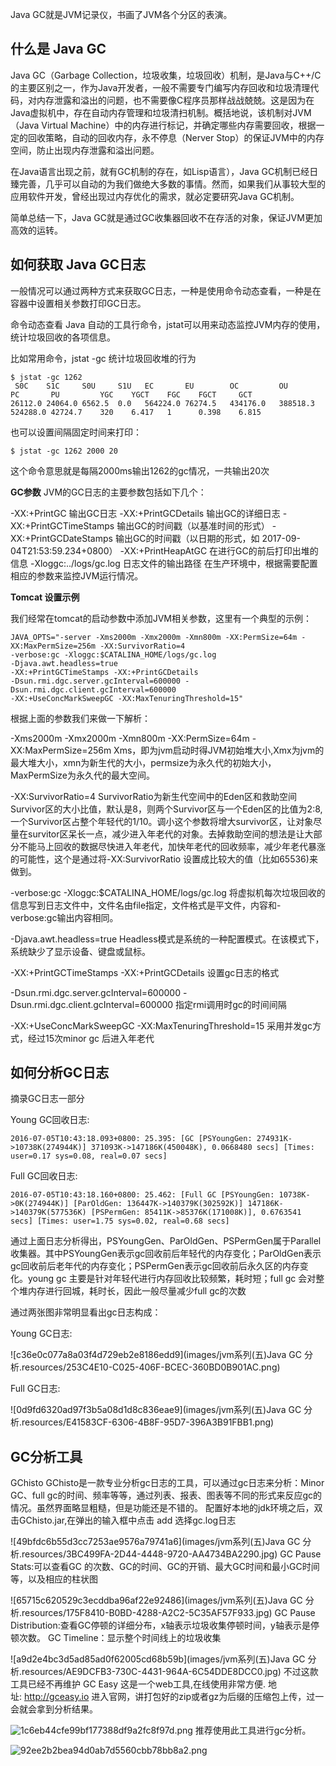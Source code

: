 Java GC就是JVM记录仪，书画了JVM各个分区的表演。

## 什么是 Java GC

Java GC（Garbage Collection，垃圾收集，垃圾回收）机制，是Java与C++/C的主要区别之一，作为Java开发者，一般不需要专门编写内存回收和垃圾清理代码，对内存泄露和溢出的问题，也不需要像C程序员那样战战兢兢。这是因为在Java虚拟机中，存在自动内存管理和垃圾清扫机制。概括地说，该机制对JVM（Java Virtual Machine）中的内存进行标记，并确定哪些内存需要回收，根据一定的回收策略，自动的回收内存，永不停息（Nerver Stop）的保证JVM中的内存空间，防止出现内存泄露和溢出问题。


在Java语言出现之前，就有GC机制的存在，如Lisp语言），Java GC机制已经日臻完善，几乎可以自动的为我们做绝大多数的事情。然而，如果我们从事较大型的应用软件开发，曾经出现过内存优化的需求，就必定要研究Java GC机制。

简单总结一下，Java GC就是通过GC收集器回收不在存活的对象，保证JVM更加高效的运转。

## 如何获取 Java GC日志

一般情况可以通过两种方式来获取GC日志，一种是使用命令动态查看，一种是在容器中设置相关参数打印GC日志。

命令动态查看
Java 自动的工具行命令，jstat可以用来动态监控JVM内存的使用，统计垃圾回收的各项信息。

比如常用命令，jstat -gc 统计垃圾回收堆的行为
```
$ jstat -gc 1262
 S0C    S1C     S0U     S1U   EC       EU        OC         OU        PC       PU         YGC    YGCT    FGC    FGCT     GCT   
26112.0 24064.0 6562.5  0.0   564224.0 76274.5   434176.0   388518.3  524288.0 42724.7    320    6.417   1      0.398    6.815
```
也可以设置间隔固定时间来打印：
```
$ jstat -gc 1262 2000 20
```
这个命令意思就是每隔2000ms输出1262的gc情况，一共输出20次

**GC参数**
JVM的GC日志的主要参数包括如下几个：

-XX:+PrintGC 输出GC日志
-XX:+PrintGCDetails 输出GC的详细日志
-XX:+PrintGCTimeStamps 输出GC的时间戳（以基准时间的形式）
-XX:+PrintGCDateStamps 输出GC的时间戳（以日期的形式，如 2017-09-04T21:53:59.234+0800）
-XX:+PrintHeapAtGC 在进行GC的前后打印出堆的信息
-Xloggc:../logs/gc.log 日志文件的输出路径
在生产环境中，根据需要配置相应的参数来监控JVM运行情况。

**Tomcat 设置示例**

我们经常在tomcat的启动参数中添加JVM相关参数，这里有一个典型的示例：

```
JAVA_OPTS="-server -Xms2000m -Xmx2000m -Xmn800m -XX:PermSize=64m -XX:MaxPermSize=256m -XX:SurvivorRatio=4
-verbose:gc -Xloggc:$CATALINA_HOME/logs/gc.log 
-Djava.awt.headless=true 
-XX:+PrintGCTimeStamps -XX:+PrintGCDetails 
-Dsun.rmi.dgc.server.gcInterval=600000 -Dsun.rmi.dgc.client.gcInterval=600000
-XX:+UseConcMarkSweepGC -XX:MaxTenuringThreshold=15"
```
根据上面的参数我们来做一下解析：

-Xms2000m -Xmx2000m -Xmn800m -XX:PermSize=64m -XX:MaxPermSize=256m
Xms，即为jvm启动时得JVM初始堆大小,Xmx为jvm的最大堆大小，xmn为新生代的大小，permsize为永久代的初始大小，MaxPermSize为永久代的最大空间。

-XX:SurvivorRatio=4
SurvivorRatio为新生代空间中的Eden区和救助空间Survivor区的大小比值，默认是8，则两个Survivor区与一个Eden区的比值为2:8,一个Survivor区占整个年轻代的1/10。调小这个参数将增大survivor区，让对象尽量在survitor区呆长一点，减少进入年老代的对象。去掉救助空间的想法是让大部分不能马上回收的数据尽快进入年老代，加快年老代的回收频率，减少年老代暴涨的可能性，这个是通过将-XX:SurvivorRatio 设置成比较大的值（比如65536)来做到。

-verbose:gc -Xloggc:$CATALINA_HOME/logs/gc.log
将虚拟机每次垃圾回收的信息写到日志文件中，文件名由file指定，文件格式是平文件，内容和-verbose:gc输出内容相同。

-Djava.awt.headless=true Headless模式是系统的一种配置模式。在该模式下，系统缺少了显示设备、键盘或鼠标。

-XX:+PrintGCTimeStamps -XX:+PrintGCDetails
设置gc日志的格式

-Dsun.rmi.dgc.server.gcInterval=600000 -Dsun.rmi.dgc.client.gcInterval=600000
指定rmi调用时gc的时间间隔

-XX:+UseConcMarkSweepGC -XX:MaxTenuringThreshold=15 采用并发gc方式，经过15次minor gc 后进入年老代

## 如何分析GC日志

摘录GC日志一部分

Young GC回收日志:
```
2016-07-05T10:43:18.093+0800: 25.395: [GC [PSYoungGen: 274931K->10738K(274944K)] 371093K->147186K(450048K), 0.0668480 secs] [Times: user=0.17 sys=0.08, real=0.07 secs]

```

Full GC回收日志:
```
2016-07-05T10:43:18.160+0800: 25.462: [Full GC [PSYoungGen: 10738K->0K(274944K)] [ParOldGen: 136447K->140379K(302592K)] 147186K->140379K(577536K) [PSPermGen: 85411K->85376K(171008K)], 0.6763541 secs] [Times: user=1.75 sys=0.02, real=0.68 secs]

```
通过上面日志分析得出，PSYoungGen、ParOldGen、PSPermGen属于Parallel收集器。其中PSYoungGen表示gc回收前后年轻代的内存变化；ParOldGen表示gc回收前后老年代的内存变化；PSPermGen表示gc回收前后永久区的内存变化。young gc 主要是针对年轻代进行内存回收比较频繁，耗时短；full gc 会对整个堆内存进行回城，耗时长，因此一般尽量减少full gc的次数

通过两张图非常明显看出gc日志构成：

Young GC日志:

![c36e0c077a8a03f4d729eb2e8186edd9](images/jvm系列(五)Java GC 分析.resources/253C4E10-C025-406F-BCEC-360BD0B901AC.png)

Full GC日志:

![0d9fd6320ad97f3b5a08d1d8c836eae9](images/jvm系列(五)Java GC 分析.resources/E41583CF-6306-4B8F-95D7-396A3B91FBB1.png)

## GC分析工具

GChisto
GChisto是一款专业分析gc日志的工具，可以通过gc日志来分析：Minor GC、full gc的时间、频率等等，通过列表、报表、图表等不同的形式来反应gc的情况。虽然界面略显粗糙，但是功能还是不错的。
配置好本地的jdk环境之后，双击GChisto.jar,在弹出的输入框中点击 add 选择gc.log日志

![49bfdc6b55d3cc7253ae9576a79741a6](images/jvm系列(五)Java GC 分析.resources/3BC499FA-2D44-4448-9720-AA4734BA2290.jpg)
GC Pause Stats:可以查看GC 的次数、GC的时间、GC的开销、最大GC时间和最小GC时间等，以及相应的柱状图

![65715c620529c3ecddba96af22e92486](images/jvm系列(五)Java GC 分析.resources/175F8410-B0BD-4288-A2C2-5C35AF57F933.jpg)
GC Pause Distribution:查看GC停顿的详细分布，x轴表示垃圾收集停顿时间，y轴表示是停顿次数。
GC Timeline：显示整个时间线上的垃圾收集

![a9d2e4bc3d5ad85ad0f62005cd68b59b](images/jvm系列(五)Java GC 分析.resources/AE9DCFB3-730C-4431-964A-6C54DDE8DCC0.jpg)
不过这款工具已经不再维护
GC Easy
这是一个web工具,在线使用非常方便.
地址: http://gceasy.io
进入官网，讲打包好的zip或者gz为后缀的压缩包上传，过一会就会拿到分析结果。

![1c6eb44cfe99bf177388df9a2fc8f97d.png](images/evernotecid://DF961740-2AB0-48AB-AAE7-53BB9D286C7A/appyinxiangcom/12131181/ENNote/p266?hash=1c6eb44cfe99bf177388df9a2fc8f97d)
推荐使用此工具进行gc分析。

![92ee2b2bea94d0ab7d5560cbb78bb8a2.png](images/evernotecid://DF961740-2AB0-48AB-AAE7-53BB9D286C7A/appyinxiangcom/12131181/ENNote/p266?hash=92ee2b2bea94d0ab7d5560cbb78bb8a2)



